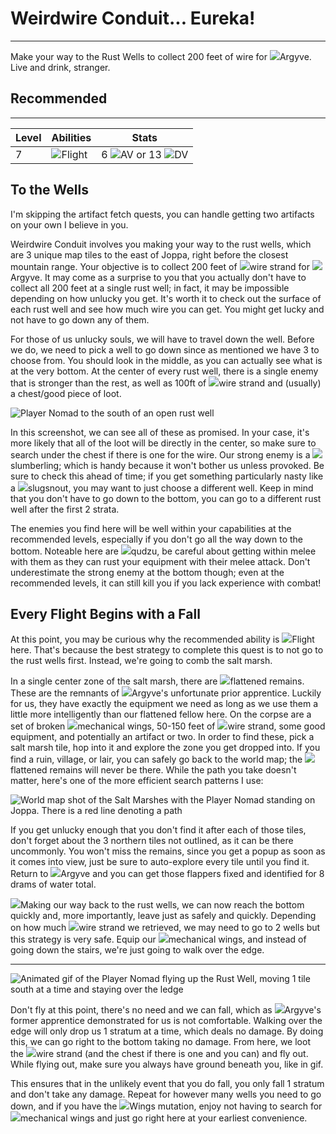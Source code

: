 # Weirdwire Conduit... Eureka!

---

Make your way to the Rust Wells to collect 200 feet of wire for <span class="injected"><span class="icon-container"><img class="inline-icon" src="/icons/Creatures/Argyve.png" /></span><span class="object">Argyve</span></span>. Live and drink, stranger.

<div class="section-info">

## Recommended

---

| Level | Abilities | Stats         |
| ----- | --------- | ------------- |
| 7     | <span class="injected"><span class="icon-container"><img class="inline-icon" src="/icons/Abilities/CommandFlyToggle.png" /></span><span class="skill">Flight</span></span>    | 6 <span class="injected"><span class="stat-container"><img class="inline-icon" src="/icons/Text/armorValue.png" /></span><span class="stat">AV</span></span> or 13 <span class="injected"><span class="stat-container"><img class="inline-icon" src="/icons/Text/dodgeValue.png" /></span><span class="stat">DV</span></span> |

</div>

## To the Wells

I'm skipping the artifact fetch quests, you can handle getting two artifacts on your own I believe in you.

Weirdwire Conduit involves you making your way to the rust wells, which are 3 unique map tiles to the east of Joppa, right before the closest mountain range. Your objective is to collect 200 feet of <span class="injected"><span class="icon-container"><img class="inline-icon" src="/icons/Items/Wire Strand.png" /></span><span class="object"><span class="injected"><span class="r">w</span><span class="r">i</span><span class="r">r</span><span class="r">e</span><span class="r"> </span><span class="r">s</span><span class="r">t</span><span class="r">r</span><span class="r">a</span><span class="r">n</span><span class="r">d</span></span></span></span> for <span class="injected"><span class="icon-container"><img class="inline-icon" src="/icons/Creatures/Argyve.png" /></span><span class="object">Argyve</span></span>. It may come as a surprise to you that you actually don't have to collect all 200 feet at a single rust well; in fact, it may be impossible depending on how unlucky you get. It's worth it to check out the surface of each rust well and see how much wire you can get. You might get lucky and not have to go down any of them.

For those of us unlucky souls, we will have to travel down the well. Before we do, we need to pick a well to go down since as mentioned we have 3 to choose from. You should look in the middle, as you can actually see what is at the very bottom. At the center of every rust well, there is a single enemy that is stronger than the rest, as well as 100ft of <span class="injected"><span class="icon-container"><img class="inline-icon" src="/icons/Items/Wire Strand.png" /></span><span class="object"><span class="injected"><span class="r">w</span><span class="r">i</span><span class="r">r</span><span class="r">e</span><span class="r"> </span><span class="r">s</span><span class="r">t</span><span class="r">r</span><span class="r">a</span><span class="r">n</span><span class="r">d</span></span></span></span> and (usually) a chest/good piece of loot.

<span>![Player Nomad to the south of an open rust well]($assetsDir/images/quests/weirdwire-well.png)</span>

In this screenshot, we can see all of these as promised. In your case, it's more likely that all of the loot will be directly in the center, so make sure to search under the chest if there is one for the wire. Our strong enemy is a <span class="injected"><span class="icon-container"><img class="inline-icon" src="/icons/Creatures/Slumberling.png" /></span><span class="object">slumberling</span></span>; which is handy because it won't bother us unless provoked. Be sure to check this ahead of time; if you get something particularly nasty like a <span class="injected"><span class="icon-container"><img class="inline-icon" src="/icons/Creatures/Slugsnout.png" /></span><span class="object">slugsnout</span></span>, you may want to just choose a different well. Keep in mind that you don't have to go down to the bottom, you can go to a different rust well after the first 2 strata.

The enemies you find here will be well within your capabilities at the recommended levels, especially if you don't go all the way down to the bottom. Noteable here are <span class="injected"><span class="icon-container"><img class="inline-icon" src="/icons/Creatures/Qudzu.png" /></span><span class="object"><span class="injected"><span class="r">q</span><span class="r">u</span><span class="r">d</span><span class="r">z</span><span class="r">u</span></span></span></span>, be careful about getting within melee with them as they can rust your equipment with their melee attack. Don't underestimate the strong enemy at the bottom though; even at the recommended levels, it can still kill you if you lack experience with combat!

## Every Flight Begins with a Fall

At this point, you may be curious why the recommended ability is <span class="injected"><span class="icon-container"><img class="inline-icon" src="/icons/Abilities/CommandFlyToggle.png" /></span><span class="skill">Flight</span></span> here. That's because the best strategy to complete this quest is to not go to the rust wells first. Instead, we're going to comb the salt marsh.

In a single center zone of the salt marsh, there are <span class="injected"><span class="icon-container"><img class="inline-icon" src="/icons/Items/SkrefCorpse.png" /></span><span class="object">flattened remains</span></span>. These are the remnants of <span class="injected"><span class="icon-container"><img class="inline-icon" src="/icons/Creatures/Argyve.png" /></span><span class="object">Argyve's</span></span> unfortunate prior apprentice. Luckily for us, they have exactly the equipment we need as long as we use them a little more intelligently than our flattened fellow here. On the corpse are a set of broken <span class="injected"><span class="icon-container"><img class="inline-icon" src="/icons/Items/Mechanical Wings.png" /></span><span class="object">mechanical wings</span></span>, 50-150 feet of <span class="injected"><span class="icon-container"><img class="inline-icon" src="/icons/Items/Wire Strand.png" /></span><span class="object"><span class="injected"><span class="r">w</span><span class="r">i</span><span class="r">r</span><span class="r">e</span><span class="r"> </span><span class="r">s</span><span class="r">t</span><span class="r">r</span><span class="r">a</span><span class="r">n</span><span class="r">d</span></span></span></span>, some good equipment, and potentially an artifact or two. In order to find these, pick a salt marsh tile, hop into it and explore the zone you get dropped into. If you find a ruin, village, or lair, you can safely go back to the world map; the <span class="injected"><span class="icon-container"><img class="inline-icon" src="/icons/Items/SkrefCorpse.png" /></span><span class="object">flattened remains</span></span> will never be there. While the path you take doesn't matter, here's one of the more efficient search patterns I use:

![World map shot of the Salt Marshes with the Player Nomad standing on Joppa. There is a red line denoting a path]($assetsDir/images/quests/weirdwire-marshPath.png)

If you get unlucky enough that you don't find it after each of those tiles, don't forget about the 3 northern tiles not outlined, as it can be there uncommonly. You won't miss the remains, since you get a popup as soon as it comes into view, just be sure to auto-explore every tile until you find it. Return to <span class="injected"><span class="icon-container"><img class="inline-icon" src="/icons/Creatures/Argyve.png" /></span><span class="object">Argyve</span></span> and you can get those flappers fixed and identified for 8 drams of water total.

<span class="injected"><span class="icon-container"><img class="inline-icon" src="/icons/Creatures/Mak.png" /></span><span class="object">Making</span></span> our way back to the rust wells, we can now reach the bottom quickly and, more importantly, leave just as safely and quickly. Depending on how much <span class="injected"><span class="icon-container"><img class="inline-icon" src="/icons/Items/Wire Strand.png" /></span><span class="object"><span class="injected"><span class="r">w</span><span class="r">i</span><span class="r">r</span><span class="r">e</span><span class="r"> </span><span class="r">s</span><span class="r">t</span><span class="r">r</span><span class="r">a</span><span class="r">n</span><span class="r">d</span></span></span></span> we retrieved, we may need to go to 2 wells but this strategy is very safe. Equip our <span class="injected"><span class="icon-container"><img class="inline-icon" src="/icons/Items/Mechanical Wings.png" /></span><span class="object">mechanical wings</span></span>, and instead of going down the stairs, we're just going to walk over the edge.

---

<span>![Animated gif of the Player Nomad flying up the Rust Well, moving 1 tile south at a time and staying over the ledge]($assetsDir/images/quests/weirdwire-flying.gif)</span>

Don't fly at this point, there's no need and we can fall, which as <span class="injected"><span class="icon-container"><img class="inline-icon" src="/icons/Creatures/Argyve.png" /></span><span class="object">Argyve's</span></span> former apprentice demonstrated for us is not comfortable. Walking over the edge will only drop us 1 stratum at a time, which deals no damage. By doing this, we can go right to the bottom taking no damage. From here, we loot the <span class="injected"><span class="icon-container"><img class="inline-icon" src="/icons/Items/Wire Strand.png" /></span><span class="object"><span class="injected"><span class="r">w</span><span class="r">i</span><span class="r">r</span><span class="r">e</span><span class="r"> </span><span class="r">s</span><span class="r">t</span><span class="r">r</span><span class="r">a</span><span class="r">n</span><span class="r">d</span></span></span></span> (and the chest if there is one and you can) and fly out. While flying out, make sure you always have ground beneath you, like in gif.

This ensures that in the unlikely event that you do fall, you only fall 1 stratum and don't take any damage. Repeat for however many wells you need to go down, and if you have the <span class="injected"><span class="icon-container"><img class="inline-icon" src="/icons/Mutations/Wings.png" /></span><span class="mutation">Wings</span></span> mutation, enjoy not having to search for <span class="injected"><span class="icon-container"><img class="inline-icon" src="/icons/Items/Mechanical Wings.png" /></span><span class="object">mechanical wings</span></span> and just go right here at your earliest convenience.
